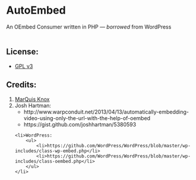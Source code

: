 AutoEmbed
======

An OEmbed Consumer written in PHP &mdash; <i>borrowed</i> from WordPress
<br><br>
## License: 
<ul>
    <li>
        <a href="http://www.gnu.org/licenses/gpl-3.0.txt" target="_blank">GPL v3</a>
    </li>
</ul>

## Credits: 
<ol>
    <li><a href="https://github.com/MarQuisKnox">MarQuis Knox</a></li>
    <li>Josh Hartman: 
        <ul>
            <li>
                http://www.warpconduit.net/2013/04/13/automatically-embedding-video-using-only-the-url-with-the-help-of-oembed         </li>
            <li>
                https://gist.github.com/joshhartman/5380593
            </li>
        </ul>
    </li>
    
    <li>WordPress:  
        <ul>
            <li>https://github.com/WordPress/WordPress/blob/master/wp-includes/class-wp-embed.php</li>
            <li>https://github.com/WordPress/WordPress/blob/master/wp-includes/class-oembed.php</li>
        </ul>
    </li>
</ol>
